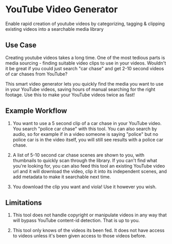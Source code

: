 # YouTube Video Generator
Enable ​rapid creation of youtube videos by categorizing, tagging & clipping existing videos into a searchable media library

## Use Case
Creating youtube videos takes a long time. One of the most tedious parts is media sourcing - finding suitable video clips to use in your videos. Wouldn't it be great if you could just search "car chase" and get 2-10 second videos of car chases from YouTube?

This smart video generator lets you quickly find the media you want to use in your YouTube videos, saving hours of manual searching for the right footage. Use this to make your YouTube videos twice as fast!

## Example Workflow

1. You want to use a 5 second clip of a car chase in your YouTube video. You search "police car chase" with this tool. You can also search by audio, so for example if in a video someone is saying "police" but no police car is in the video itself, you will still see results with a police car chase.

2. A list of 5-10 second car chase scenes are shown to you, with thumbnails to quickly scan through the library. If you can't find what you're looking for, you can also feed this tool an existing YouTube video url and it will download the video, clip it into its independent scenes, and add metadata to make it searchable next time.

3. You download the clip you want and viola! Use it however you wish.

## Limitations

1. This tool does not handle copyright or manipulate videos in any way that will bypass YouTube content-id detection. That is up to you.

2. This tool only knows of the videos its been fed. It does not have access to videos unless it's been given access to those videos before.

